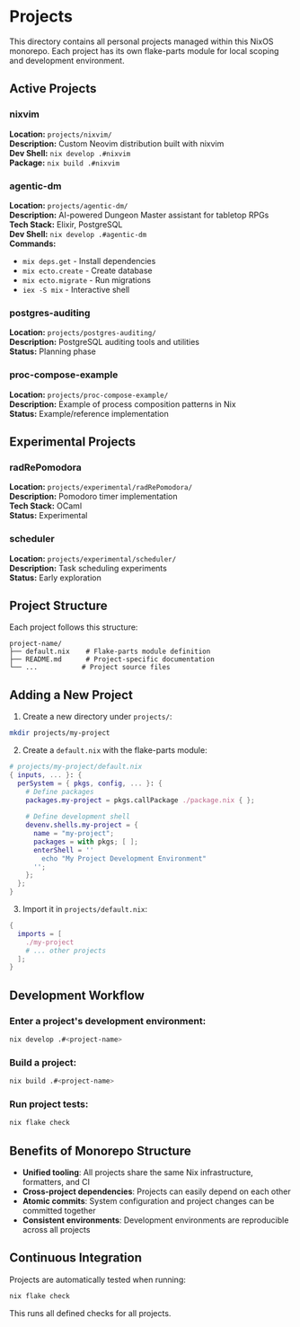 # Projects

This directory contains all personal projects managed within this NixOS monorepo. Each project has its own flake-parts module for local scoping and development environment.

## Active Projects

### nixvim
**Location:** `projects/nixvim/`  
**Description:** Custom Neovim distribution built with nixvim  
**Dev Shell:** `nix develop .#nixvim`  
**Package:** `nix build .#nixvim`  

### agentic-dm
**Location:** `projects/agentic-dm/`  
**Description:** AI-powered Dungeon Master assistant for tabletop RPGs  
**Tech Stack:** Elixir, PostgreSQL  
**Dev Shell:** `nix develop .#agentic-dm`  
**Commands:**
- `mix deps.get` - Install dependencies
- `mix ecto.create` - Create database
- `mix ecto.migrate` - Run migrations
- `iex -S mix` - Interactive shell

### postgres-auditing
**Location:** `projects/postgres-auditing/`  
**Description:** PostgreSQL auditing tools and utilities  
**Status:** Planning phase

### proc-compose-example
**Location:** `projects/proc-compose-example/`  
**Description:** Example of process composition patterns in Nix  
**Status:** Example/reference implementation

## Experimental Projects

### radRePomodora
**Location:** `projects/experimental/radRePomodora/`  
**Description:** Pomodoro timer implementation  
**Tech Stack:** OCaml  
**Status:** Experimental

### scheduler
**Location:** `projects/experimental/scheduler/`  
**Description:** Task scheduling experiments  
**Status:** Early exploration

## Project Structure

Each project follows this structure:
```
project-name/
├── default.nix    # Flake-parts module definition
├── README.md      # Project-specific documentation
└── ...           # Project source files
```

## Adding a New Project

1. Create a new directory under `projects/`:
```bash
mkdir projects/my-project
```

2. Create a `default.nix` with the flake-parts module:
```nix
# projects/my-project/default.nix
{ inputs, ... }: {
  perSystem = { pkgs, config, ... }: {
    # Define packages
    packages.my-project = pkgs.callPackage ./package.nix { };
    
    # Define development shell
    devenv.shells.my-project = {
      name = "my-project";
      packages = with pkgs; [ ];
      enterShell = ''
        echo "My Project Development Environment"
      '';
    };
  };
}
```

3. Import it in `projects/default.nix`:
```nix
{
  imports = [
    ./my-project
    # ... other projects
  ];
}
```

## Development Workflow

### Enter a project's development environment:
```bash
nix develop .#<project-name>
```

### Build a project:
```bash
nix build .#<project-name>
```

### Run project tests:
```bash
nix flake check
```

## Benefits of Monorepo Structure

- **Unified tooling**: All projects share the same Nix infrastructure, formatters, and CI
- **Cross-project dependencies**: Projects can easily depend on each other
- **Atomic commits**: System configuration and project changes can be committed together
- **Consistent environments**: Development environments are reproducible across all projects

## Continuous Integration

Projects are automatically tested when running:
```bash
nix flake check
```

This runs all defined checks for all projects.